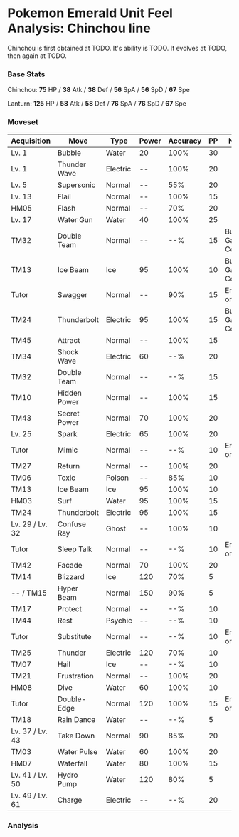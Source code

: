 # Pokemon Emerald Unit Feel Analysis: Chinchou line

Chinchou is first obtained at TODO. It's ability is TODO. It evolves at TODO, then again at TODO.

### Base Stats

Chinchou: **75** HP / **38** Atk / **38** Def / **56** SpA / **56** SpD / **67** Spe

Lanturn: **125** HP / **58** Atk / **58** Def / **76** SpA / **76** SpD / **67** Spe

### Moveset

|Acquisition    |Move        |Type    |Power|Accuracy|PP |Notes                    |
|---            |---         |---     |---  |---     |---|---                      |
|Lv. 1          |Bubble      |Water   |20   |100%    |30 |                         |
|Lv. 1          |Thunder Wave|Electric|--   |100%    |20 |                         |
|Lv. 5          |Supersonic  |Normal  |--   |55%     |20 |                         |
|Lv. 13         |Flail       |Normal  |--   |100%    |15 |                         |
|HM05           |Flash       |Normal  |--   |70%     |20 |                         |
|Lv. 17         |Water Gun   |Water   |40   |100%    |25 |                         |
|TM32           |Double Team |Normal  |--   |--%     |15 |Buy at Game Corner       |
|TM13           |Ice Beam    |Ice     |95   |100%    |10 |Buy at Game Corner       |
|Tutor          |Swagger     |Normal  |--   |90%     |15 |Emerald only             |
|TM24           |Thunderbolt |Electric|95   |100%    |15 |Buy at Game Corner       |
|TM45           |Attract     |Normal  |--   |100%    |15 |                         |
|TM34           |Shock Wave  |Electric|60   |--%     |20 |                         |
|TM32           |Double Team |Normal  |--   |--%     |15 |                         |
|TM10           |Hidden Power|Normal  |--   |100%    |15 |                         |
|TM43           |Secret Power|Normal  |70   |100%    |20 |                         |
|Lv. 25         |Spark       |Electric|65   |100%    |20 |                         |
|Tutor          |Mimic       |Normal  |--   |--%     |10 |Emerald only             |
|TM27           |Return      |Normal  |--   |100%    |20 |                         |
|TM06           |Toxic       |Poison  |--   |85%     |10 |                         |
|TM13           |Ice Beam    |Ice     |95   |100%    |10 |                         |
|HM03           |Surf        |Water   |95   |100%    |15 |                         |
|TM24           |Thunderbolt |Electric|95   |100%    |15 |                         |
|Lv. 29 / Lv. 32|Confuse Ray |Ghost   |--   |100%    |10 |                         |
|Tutor          |Sleep Talk  |Normal  |--   |--%     |10 |Emerald only             |
|TM42           |Facade      |Normal  |70   |100%    |20 |                         |
|TM14           |Blizzard    |Ice     |120  |70%     |5  |                         |
|-- / TM15      |Hyper Beam  |Normal  |150  |90%     |5  |                         |
|TM17           |Protect     |Normal  |--   |--%     |10 |                         |
|TM44           |Rest        |Psychic |--   |--%     |10 |                         |
|Tutor          |Substitute  |Normal  |--   |--%     |10 |Emerald only             |
|TM25           |Thunder     |Electric|120  |70%     |10 |                         |
|TM07           |Hail        |Ice     |--   |--%     |10 |                         |
|TM21           |Frustration |Normal  |--   |100%    |20 |                         |
|HM08           |Dive        |Water   |60   |100%    |10 |                         |
|Tutor          |Double-Edge |Normal  |120  |100%    |15 |Emerald only             |
|TM18           |Rain Dance  |Water   |--   |--%     |5  |                         |
|Lv. 37 / Lv. 43|Take Down   |Normal  |90   |85%     |20 |                         |
|TM03           |Water Pulse |Water   |60   |100%    |20 |                         |
|HM07           |Waterfall   |Water   |80   |100%    |15 |                         |
|Lv. 41 / Lv. 50|Hydro Pump  |Water   |120  |80%     |5  |                         |
|Lv. 49 / Lv. 61|Charge      |Electric|--   |--%     |20 |                         |

### Analysis